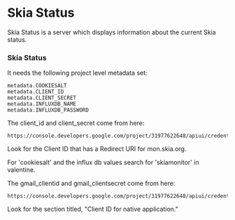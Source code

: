 Skia Status
===========

Skia Status is a server which displays information about the current Skia status.

### Skia Status ###
It needs the following project level metadata set:

    metadata.COOKIESALT
    metadata.CLIENT_ID
    metadata.CLIENT_SECRET
    metadata.INFLUXDB_NAME
    metadata.INFLUXDB_PASSWORD

The client_id and client_secret come from here:

    https://console.developers.google.com/project/31977622648/apiui/credential

Look for the Client ID that has a Redirect URI for mon.skia.org.

For 'cookiesalt' and the influx db values search for 'skiamonitor' in valentine.

The gmail_clientid and gmail_clientsecret come from here:

    https://console.developers.google.com/project/31977622648/apiui/credential

Look for the section titled, "Client ID for native application."
